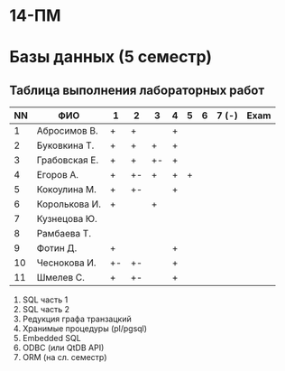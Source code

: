 # 14-ПМ
# Базы данных (5 семестр)
## Таблица выполнения лабораторных работ

| NN  | ФИО              | 1   | 2   | 3   | 4   | 5   | 6   | 7 (-) | Exam |
| --- | ---------------- | --- | --- | --- | --- | --- | --- | ----- | ---- |
| 1   | Абросимов В.     | +   | +   |     | +   |     |     |       |      |
| 2   | Буковкина Т.     | +   | +   | +   | +   |     |     |       |      |
| 3   | Грабовская Е.    | +   | +   | +-  | +   |     |     |       |      |
| 4   | Егоров А.        | +   | +-  | +   | +   | +   |     |       |      |
| 5   | Кокоулина М.     | +   | +-  |     | +   |     |     |       |      |
| 6   | Королькова И.    | +   |     | +   |     |     |     |       |      |
| 7   | Кузнецова Ю.     |     |     |     |     |     |     |       |      |
| 8   | Рамбаева Т.      |     |     |     |     |     |     |       |      |
| 9   | Фотин Д.         | +   |     |     | +   |     |     |       |      |
| 10  | Чеснокова И.     | +-  | +-  |     | +   |     |     |       |      |
| 11  | Шмелев С.        | +   | +-  |     | +   |     |     |       |      |

1. SQL часть 1
2. SQL часть 2
3. Редукция графа транзацкий
4. Хранимые процедуры (pl/pgsql)
5. Embedded SQL
6. ODBC (или QtDB API)
7. ORM (на сл. семестр)
